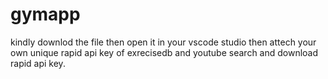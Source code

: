 # gymapp
kindly downlod the file then open it in your vscode studio then attech your own unique rapid api key of exrecisedb and youtube search and download rapid api key.
